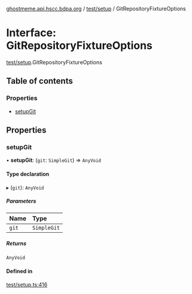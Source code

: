[ghostmeme.api.hscc.bdpa.org][1] / [test/setup][2] / GitRepositoryFixtureOptions

# Interface: GitRepositoryFixtureOptions

[test/setup][2].GitRepositoryFixtureOptions

## Table of contents

### Properties

- [setupGit][3]

## Properties

### setupGit

• **setupGit**: (`git`: `SimpleGit`) => `AnyVoid`

#### Type declaration

▸ (`git`): `AnyVoid`

##### Parameters

| Name  | Type        |
| :---- | :---------- |
| `git` | `SimpleGit` |

##### Returns

`AnyVoid`

#### Defined in

[test/setup.ts:416][4]

[1]: ../README.md
[2]: ../modules/test_setup.md
[3]: test_setup.gitrepositoryfixtureoptions.md#setupgit
[4]:
  https://github.com/nhscc/ghostmeme.api.hscc.bdpa.org/blob/bc222b4/test/setup.ts#L416
